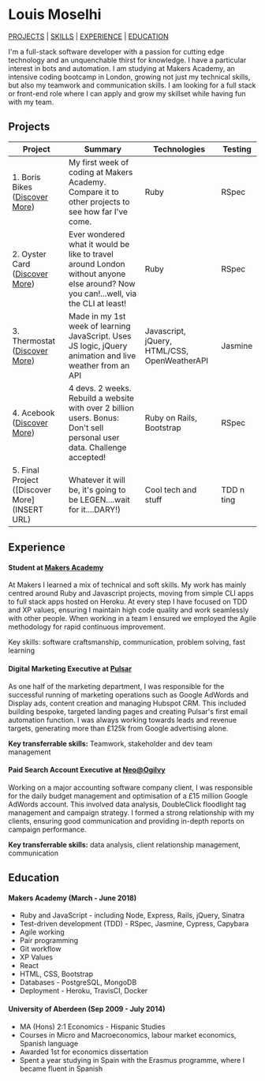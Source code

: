 # Louis Moselhi

[PROJECTS](#projects) | [SKILLS](#skills) | [EXPERIENCE](#experience) | [EDUCATION](#education)

I'm a full-stack software developer with a passion for cutting edge technology and an unquenchable thirst for knowledge. I have a particular interest in bots and automation. I am studying at Makers Academy, an intensive coding bootcamp in London, growing not just my technical skills, but also my teamwork and communication skills. I am looking for a full stack or front-end role where I can apply and grow my skillset while having fun with my team.

 ## Projects
 | Project       | Summary       | Technologies  | Testing |
 | ------------- |---------------| --------------|---------|
 | 1. Boris Bikes ([Discover More](https://github.com/Mozl/boris_bikes)) | My first week of coding at Makers Academy. Compare it to other projects to see how far I've come. |Ruby | RSpec |
 | 2. Oyster Card ([Discover More](https://github.com/Mozl/oyster-card))|Ever wondered what it would be like to travel around London without anyone else around? Now you can!...well, via the CLI at least! | Ruby | RSpec |
 | 3. Thermostat ([Discover More](https://github.com/Mozl/thermostat))| Made in my 1st week of learning JavaScript. Uses JS logic, jQuery animation and live weather from an API | Javascript, jQuery, HTML/CSS, OpenWeatherAPI | Jasmine |
 | 4. Acebook ([Discover More](https://acebook-byte-2.herokuapp.com))|4 devs. 2 weeks. Rebuild a website with over 2 billion users. Bonus: Don't sell personal user data. Challenge accepted!|Ruby on Rails, Bootstrap|RSpec|
 |5. Final Project ([Discover More](INSERT URL)|Whatever it will be, it's going to be LEGEN....wait for it....DARY!)|Cool tech and stuff|TDD n ting|

## Experience

#### Student at [Makers Academy](https://www.makersacademy.com/)

At Makers I learned a mix of technical and soft skills. My work has mainly centred around Ruby and Javascript projects, moving from simple CLI apps to full stack apps hosted on Heroku. At every step I have focused on TDD and XP values, ensuring I maintain high code quality and work seamlessly with other people. When working in a team I ensured we employed the Agile methodology for rapid continuous improvement.

Key skills: software craftsmanship, communication, problem solving, fast learning

#### Digital Marketing Executive at [Pulsar](https://www.pulsarplatform.com/)

As one half of the marketing department, I was responsible for the successful running of marketing operations such as Google AdWords and Display ads, content creation and managing Hubspot CRM. This included building bespoke, targeted landing pages and creating Pulsar's first email automation function. I was always working towards leads and revenue targets, generating more than £125k from Google advertising alone.

**Key transferrable skills:** Teamwork, stakeholder and dev team management

#### Paid Search Account Executive at [Neo@Ogilvy](https://www.neoogilvy.co.uk/)

Working on a major accounting software company client, I was responsible for the daily budget management and optimisation of a £15 million Google AdWords account. This involved data analysis, DoubleClick floodlight tag management and campaign strategy. I formed a strong relationship with my clients, ensuring good communication and providing in-depth reports on campaign performance.

**Key transferrable skills:** data analysis, client relationship management, communication


## Education

#### Makers Academy (March - June 2018)

- Ruby and JavaScript - including Node, Express, Rails, jQuery, Sinatra
- Test-driven development (TDD) - RSpec, Jasmine, Cypress, Capybara
- Agile working
- Pair programming
- Git workflow
- XP Values
- React
- HTML, CSS, Bootstrap
- Databases - PostgreSQL, MongoDB
- Deployment - Heroku, TravisCI, Docker

#### University of Aberdeen (Sep 2009 - July 2014)

- MA (Hons) 2:1 Economics - Hispanic Studies
- Courses in Micro and Macroeconomics, labour market economics, Spanish language
- Awarded 1st for economics dissertation
- Spent a year studying in Spain with the Erasmus programme, where I became fluent in Spanish
